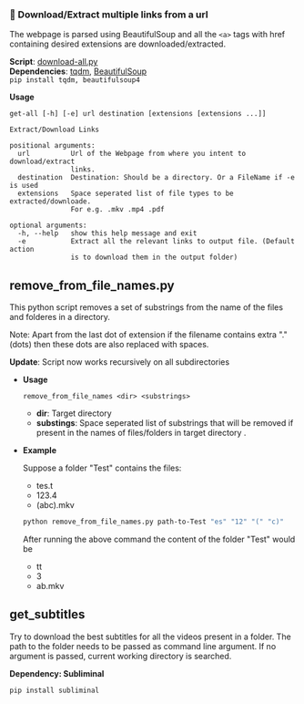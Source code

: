 ### :arrow_down_small: Download/Extract multiple links from a url

The webpage is parsed using BeautifulSoup and all the `<a>` tags with href containing desired extensions are downloaded/extracted.

**Script**: [download-all.py](download-all.py)    
**Dependencies**: [tqdm](https://github.com/tqdm/tqdm), [BeautifulSoup](https://github.com/getanewsletter/BeautifulSoup4)    
	`pip install tqdm, beautifulsoup4`

**Usage**    	
```
get-all [-h] [-e] url destination [extensions [extensions ...]]

Extract/Download Links

positional arguments:
  url          Url of the Webpage from where you intent to download/extract
               links.
  destination  Destination: Should be a directory. Or a FileName if -e is used
  extensions   Space seperated list of file types to be extracted/downloade.
               For e.g. .mkv .mp4 .pdf

optional arguments:
  -h, --help   show this help message and exit
  -e           Extract all the relevant links to output file. (Default action
               is to download them in the output folder)
```


## remove_from_file_names.py

This python script removes a set of substrings from the name of the files and folderes in a directory.

Note: Apart from the last dot of extension if the filename contains extra "." (dots) then these dots are also replaced with spaces.

**Update**: Script now works recursively on all subdirectories

- **Usage**
	
	`remove_from_file_names <dir> <substrings>`

	- **dir**: Target directory
	- **substings**: Space seperated list of substrings that will be removed if present in the names of files/folders in target directory .

- **Example**

	Suppose a folder "Test" contains the files:

	- tes.t 
	- 123.4
	- (abc).mkv 

	```bash
	python remove_from_file_names.py path-to-Test "es" "12" "(" "c)"
	```

	After running the above command the content of the folder "Test" would be
	
	- tt 
	- 3 
	- ab.mkv

## get_subtitles

Try to download the best subtitles for all the videos present in a folder.
The path to the folder needs to be passed as command line argument. If no argument is passed, current working directory is searched.

**Dependency: Subliminal**

``pip install subliminal``